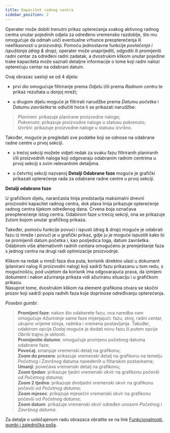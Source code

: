 ```yaml
---
title: Kapacitet radnog centra
sidebar_position: 2
---
```


Operater može dobiti trenutni prikaz opterećenja svakog aktivnog radnog centra unutar pojedinih odjela za određeno vremensko razdoblje, što mu omogućuje da odmah uoči eventualne vrhunce preopterećenja ili neefikasnosti u proizvodnji. Pomoću jednostavne funkcije *povlačenja i ispuštanja (drag & drop)*, operater može unaprijediti, odgoditi ili promijeniti radni centar za određeni radni zadatak, a dvostrukim klikom unutar pojedine trake kapaciteta može saznati detaljne informacije o tome koji radni nalozi opterećuju centar na odabrani datum.

Ovaj obrazac sastoji se od 4 dijela:   

- prvi dio omogućuje filtriranje prema *Odjelu* i/ili prema *Radnom centru* te prikaz rezultata u donjoj mreži;  

- u drugom dijelu moguće je filtrirati narudžbe prema *Datumu početka* i *Datumu završetka* te odlučiti hoće li se prikazati narudžbe: 

> *Planirani*: prikazuje planirane proizvodne naloge;              
> *Pokrenuto*: prikazuje proizvodne naloge u statusu pokrenuto;                
> *Izvršni*: prikazuje proizvodne naloge u statusu izvršno.            

Također, moguće je pregledati sve podatke koji se odnose na odabrane radne centre u prvoj sekciji. 

- u trećoj sekciji možete vidjeti redak za svaku fazu filtriranih planiranih i/ili proizvodnih naloga koji odgovaraju odabranim radnim centrima u prvoj sekciji s svim relevantnim detaljima.  

- u četvrtoj sekciji nazvanoj  **Detalji Odabrane faze** moguće je grafički prikazati opterećenje rada za odabrane radne centre u prvoj sekciji.  

**Detalji odabrane faze**

U grafičkom dijelu, narančasta linija predstavlja maksimalni dnevni proizvodni kapacitet radnog centra, dok plava linija prikazuje opterećenje radnog centra tijekom određenog dana. Crvena boja označava preopterećenje istog centra. Odabirom faze u trećoj sekciji, ona se prikazuje žutom bojom unutar grafičkog prikaza.

Također, pomoću funkcije povuci i ispusti (drag & drop) moguće je odabrati fazu iz mreže i povući je u grafički prikaz, gdje ju je moguće ispustiti kako bi se promijenili datum početka i, kao posljedica toga, datum završetka. Odabirom više alternativnih radnih centara omogućeno je premještanje faza s jednog centra na drugi radi optimizacije proizvodnje.  

Klikom na redak u mreži faza dva puta, korisnik direktno ulazi u dokument (planirani nalog ili proizvodni nalog) koji sadrži fazu prikazanu u tom redu, s mogućnošću, pod uvjetom da korisnik ima odgovarajuća prava, da izmijeni dokument i nakon ažuriranja prikaza vidi ažuriranu situaciju i u grafičkom prikazu.  
Nasuprot tome, dvostrukim klikom na element grafikona otvara se skočni prozor koji sadrži popis radnih faza koje doprinose određivanju opterećenja.  

*Posebni gumbi*:  

> **Promijeni faze**: nakon što odaberete fazu, ova naredba vam omogućuje *Ažuriranje* same faze mijenjajući: fazu, stroj, radni centar, ukupno vrijeme stroja, radnika i vremena postavljanja. Također, odabirom opcije *Dodaj* moguće je dodati novu fazu ili putem opcije *Obriši* trajno je ukloniti.              
> **Promijenite datume**: omogućuje promjenu početnog datuma odabrane faze;         
> **Povećaj**: smanjuje vremenski detalj na grafikonu;            
> **Zoom do prozora**: prikazuje vremenski detalj na grafikonu na temelju *Početnog i Završnog* datuma navedenih u filtarskim postavkama;                      
> **Umanji**: povećava vremenski detalj na grafikonu;                
> **Zoom tjedan**: prikazuje tjedni vremenski okvir na grafikonu počevši od *Početnog datuma*;              
> **Zoom 2 tjedna**: prikazuje dvotjedni vremenski okvir na grafikonu počevši od *Početnog datuma*;     
> **Zoom mjesec**: prikazuje mjesečni vremenski okvir na grafikonu počevši od *Početnog datuma*;     
> **Zoom datum**: prikazuje vremenski okvir određen unosom *Početnog* i *Završnog datuma*.  

Za detalje o uobičajenom radu obrazaca obratite se na link  [Funkcionalnosti, gumbi i zajednička polja](/docs/guide/common).
